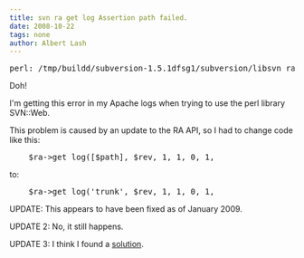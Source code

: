 ```yaml
---
title: svn ra get log Assertion path failed.
date: 2008-10-22
tags: none
author: Albert Lash
---
```

<pre>
perl: /tmp/buildd/subversion-1.5.1dfsg1/subversion/libsvn_ra/ra_loader.c:997: svn_ra_check_path: Assertion `*path != '/'' failed.</pre>

Doh!

I'm getting this error in my Apache logs when trying to use the perl library SVN::Web.

This problem is caused by an update to the RA API, so I had to change code like this:

<pre lang="perl">    $ra->get_log([$path], $rev, 1, 1, 0, 1,                 sub { @log_result = @_; });</pre>

to:

<pre lang="perl">    $ra->get_log('trunk', $rev, 1, 1, 0, 1,                 sub { @log_result = @_; });</pre>

UPDATE: This appears to have been fixed as of January 2009.

UPDATE 2: No, it still happens.

UPDATE 3: I think I found a <a href="http://www.docunext.com/2009/02/23/perl-svnweb/">solution</a>.

